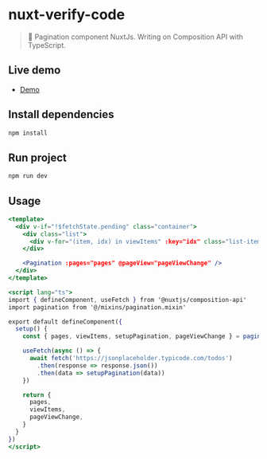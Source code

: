 # nuxt-verify-code

> 📱 Pagination component NuxtJs. Writing on Composition API with TypeScript.

## Live demo

- [Demo](https://alexanderguminskii.github.io/nuxt-pagination/)

## Install dependencies
```bash
npm install
```

## Run project
```bash
npm run dev
```

## Usage

```jsx
<template>
  <div v-if="!$fetchState.pending" class="container">
    <div class="list">
      <div v-for="(item, idx) in viewItems" :key="idx" class="list-item"> {{ item }} </div>   
    </div>

    <Pagination :pages="pages" @pageView="pageViewChange" />
  </div>
</template>

<script lang="ts">
import { defineComponent, useFetch } from '@nuxtjs/composition-api'
import pagination from '@/mixins/pagination.mixin'

export default defineComponent({
  setup() {
    const { pages, viewItems, setupPagination, pageViewChange } = pagination()

    useFetch(async () => {
      await fetch('https://jsonplaceholder.typicode.com/todos')
        .then(response => response.json())
        .then(data => setupPagination(data))
    })

    return {
      pages,
      viewItems,
      pageViewChange,
    }
  }
})
</script>
```